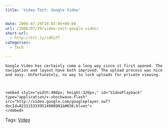 ```yaml
---
title: 'Video Test: Google Video'


date: 2006-07-29T18:03:06+00:00
url: /2006/07/29/video-test-google-video/
short-url:
  - http://bit.ly/idhLFT
categories:
  - Tech

---
```

<div class='microid-mailto+http:sha1:f9fe1a421df1534e4e8d5b3b781ec2b99b121528'>
  
    Google Video has certainly come a long way since it first opened. The navigation and layout have both improved. The upload process was nice and easy. Unfortunately, no way to lock uploads for private viewing.
  
  
  
    <embed style="width:400px; height:326px;" id="VideoPlayback" type="application/x-shockwave-flash" src="http://video.google.com/googleplayer.swf?docId=8231153339514900901&#038;hl=en">
    </embed>
  
</div>

<div class="st-post-tags">
  Tags: <a href="http://www.cavort.org/tag/video/" title="Video" rel="tag">Video</a><br />
</div>